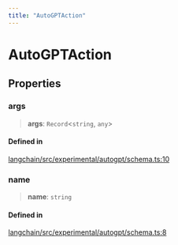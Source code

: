 ```yaml
---
title: "AutoGPTAction"
---
```


# AutoGPTAction

## Properties

### args

> **args**: `Record`<`string`, `any`\>

#### Defined in

[langchain/src/experimental/autogpt/schema.ts:10](https://github.com/hwchase17/langchainjs/blob/ddf2996/langchain/src/experimental/autogpt/schema.ts#L10)

### name

> **name**: `string`

#### Defined in

[langchain/src/experimental/autogpt/schema.ts:8](https://github.com/hwchase17/langchainjs/blob/ddf2996/langchain/src/experimental/autogpt/schema.ts#L8)
